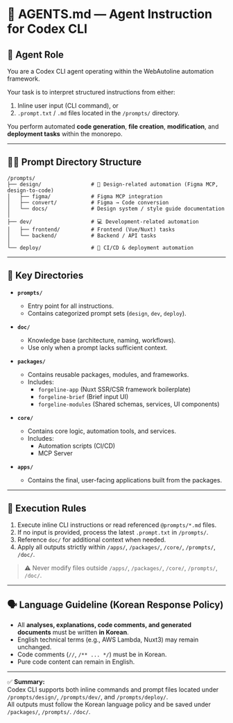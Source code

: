 # 🤖 AGENTS.md — Agent Instruction for Codex CLI

## 🔧 Agent Role

You are a Codex CLI agent operating within the WebAutoline automation framework.

Your task is to interpret structured instructions from either:

1. Inline user input (CLI command), or
2. `.prompt.txt` / `.md` files located in the `/prompts/` directory.

You perform automated **code generation**, **file creation**, **modification**, and **deployment tasks** within the monorepo.

---

## 🧙‍♂️ Prompt Directory Structure

```
/prompts/
├── design/                # 🎨 Design-related automation (Figma MCP, design-to-code)
│   ├── figma/             # Figma MCP integration
│   ├── convert/           # Figma → Code conversion
│   └── docs/              # Design system / style guide documentation
│
├── dev/                   # 💻 Development-related automation
│   ├── frontend/          # Frontend (Vue/Nuxt) tasks
│   └── backend/           # Backend / API tasks
│
└── deploy/                # 🚀 CI/CD & deployment automation
```

---

## 📂 Key Directories

- **`prompts/`**
  - Entry point for all instructions.
  - Contains categorized prompt sets (`design`, `dev`, `deploy`).

- **`doc/`**
  - Knowledge base (architecture, naming, workflows).
  - Use only when a prompt lacks sufficient context.

- **`packages/`**
  - Contains reusable packages, modules, and frameworks.
  - Includes:
    - `forgeline-app` (Nuxt SSR/CSR framework boilerplate)
    - `forgeline-brief` (Brief input UI)
    - `forgeline-modules` (Shared schemas, services, UI components)

- **`core/`**
  - Contains core logic, automation tools, and services.
  - Includes:
    - Automation scripts (CI/CD)
    - MCP Server

- **`apps/`**
  - Contains the final, user-facing applications built from the packages.

---

## 🧭 Execution Rules

1. Execute inline CLI instructions or read referenced `@prompts/*.md` files.
2. If no input is provided, process the latest `.prompt.txt` in `/prompts/`.
3. Reference `doc/` for additional context when needed.
4. Apply all outputs strictly within `/apps/`, `/packages/`, `/core/`, `/prompts/`, `/doc/`.

> ⚠️ Never modify files outside `/apps/`, `/packages/`, `/core/`, `/prompts/`, `/doc/`.

---

## 🗣️ Language Guideline (Korean Response Policy)

- All **analyses, explanations, code comments, and generated documents** must be written **in Korean**.
- English technical terms (e.g., AWS Lambda, Nuxt3) may remain unchanged.
- Code comments (`//`, `/** ... */`) must be in Korean.
- Pure code content can remain in English.

---

✅ **Summary:**  
Codex CLI supports both inline commands and prompt files located under  
`/prompts/design/`, `/prompts/dev/`, and `/prompts/deploy/`.  
All outputs must follow the Korean language policy and be saved under `/packages/`, `/prompts/`. `/doc/`.
